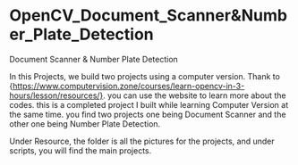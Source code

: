 # OpenCV_Document_Scanner&Number_Plate_Detection
Document Scanner & Number Plate Detection 

In this Projects, we build two projects using a computer version. Thank to {https://www.computervision.zone/courses/learn-opencv-in-3-hours/lesson/resources/}. you can use the website to learn more about the codes. this is a completed project I built while learning Computer Version at the same time. you find two projects one being Document Scanner and the other one being Number Plate Detection. 

Under Resource, the folder is all the pictures for the projects, and under scripts, you will find the main projects. 
